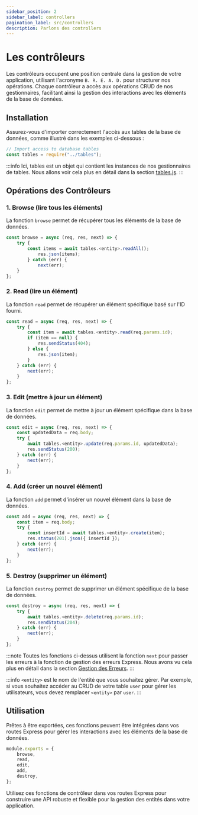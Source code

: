 ```yaml
---
sidebar_position: 2
sidebar_label: controllers
pagination_label: src/controllers
description: Parlons des controllers
---
```


# Les contrôleurs

Les contrôleurs occupent une position centrale dans la gestion de votre application, utilisant l'acronyme `B. R. E. A. D.` pour structurer nos opérations. Chaque contrôleur a accès aux opérations CRUD de nos gestionnaires, facilitant ainsi la gestion des interactions avec les éléments de la base de données.

## Installation

Assurez-vous d'importer correctement l'accès aux tables de la base de données, comme illustré dans les exemples ci-dessous :

```js title="backend/src/controllers/<item>Controllers.js"
// Import access to database tables
const tables = require("../tables");
```

:::info
Ici, tables est un objet qui contient les instances de nos gestionnaires de tables. Nous allons voir cela plus en détail dans la section [tables.js](/docs/basics/backend/src/tables).
:::

## Opérations des Contrôleurs

### 1. Browse (lire tous les éléments)

La fonction `browse` permet de récupérer tous les éléments de la base de données.

```js title="backend/src/controllers/<item>Controllers.js"
const browse = async (req, res, next) => {
    try {
        const items = await tables.<entity>.readAll();
            res.json(items);
        } catch (err) {
            next(err);
    }
};
```

### 2. Read (lire un élément)

La fonction `read` permet de récupérer un élément spécifique basé sur l'ID fourni.

```js title="backend/src/controllers/<item>Controllers.js"
const read = async (req, res, next) => {
    try {
        const item = await tables.<entity>.read(req.params.id);
        if (item == null) {
            res.sendStatus(404);
        } else {
            res.json(item);
        }
    } catch (err) {
        next(err);
    }
};

```

### 3. Edit (mettre à jour un élément)

La fonction `edit` permet de mettre à jour un élément spécifique dans la base de données.

```js title="backend/src/controllers/<item>Controllers.js"
const edit = async (req, res, next) => {
	const updatedData = req.body;
	try {
		await tables.<entity>.update(req.params.id, updatedData);
		res.sendStatus(200);
	} catch (err) {
		next(err);
	}
};
```

### 4. Add (créer un nouvel élément)

La fonction `add` permet d'insérer un nouvel élément dans la base de données.

```js title="backend/src/controllers/<item>Controllers.js"
const add = async (req, res, next) => {
    const item = req.body;
    try {
        const insertId = await tables.<entity>.create(item);
        res.status(201).json({ insertId });
    } catch (err) {
        next(err);
    }
};

```

### 5. Destroy (supprimer un élément)

La fonction `destroy` permet de supprimer un élément spécifique de la base de données.

```js title="backend/src/controllers/<item>Controllers.js"
const destroy = async (req, res, next) => {
	try {
		await tables.<entity>.delete(req.params.id);
		res.sendStatus(204);
	} catch (err) {
		next(err);
	}
};
```

:::note
Toutes les fonctions ci-dessus utilisent la fonction `next` pour passer les erreurs à la fonction de gestion des erreurs Express. Nous avons vu cela plus en détail dans la section [Gestion des Erreurs](/docs/basics/backend/src/app#middleware-de-gestion-des-erreurs).
:::

:::info
`<entity>` est le nom de l'entité que vous souhaitez gérer. Par exemple, si vous souhaitez accéder au CRUD de votre table `user` pour gérer les utilisateurs, vous devez remplacer `<entity>` par `user`.
:::

## Utilisation

Prêtes à être exportées, ces fonctions peuvent être intégrées dans vos routes Express pour gérer les interactions avec les éléments de la base de données.

```js title="backend/src/controllers/<item>Controllers.js"
module.exports = {
	browse,
	read,
	edit,
	add,
	destroy,
};
```

Utilisez ces fonctions de contrôleur dans vos routes Express pour construire une API robuste et flexible pour la gestion des entités dans votre application.
